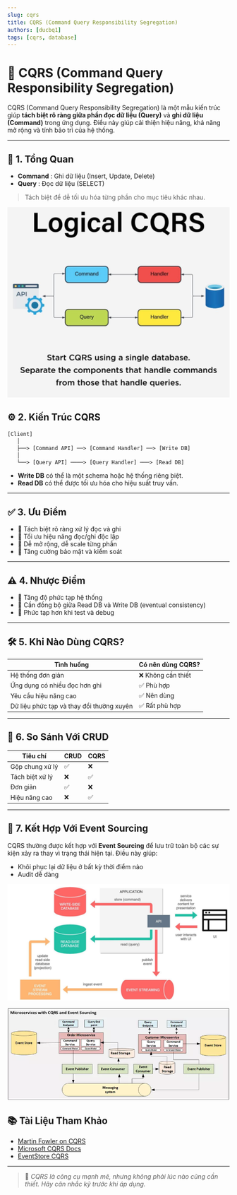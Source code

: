 ```yaml
---
slug: cqrs
title: CQRS (Command Query Responsibility Segregation)
authors: [ducbq1]
tags: [cqrs, database]
---
```


# 📘 CQRS (Command Query Responsibility Segregation)

CQRS (Command Query Responsibility Segregation) là một mẫu kiến trúc giúp **tách biệt rõ ràng giữa phần đọc dữ liệu (Query)** và **ghi dữ liệu (Command)** trong ứng dụng. Điều này giúp cải thiện hiệu năng, khả năng mở rộng và tính bảo trì của hệ thống.

---

## 📌 1. Tổng Quan

* **Command** : Ghi dữ liệu (Insert, Update, Delete)
* **Query** : Đọc dữ liệu (SELECT)

> Tách biệt để dễ tối ưu hóa từng phần cho mục tiêu khác nhau.

![1744028749182](image/2025-04-07-cqrs/1744028749182.png)

## ⚙️ 2. Kiến Trúc CQRS

```
[Client]
   │
   ├──> [Command API] ──> [Command Handler] ──> [Write DB]
   │
   └──> [Query API] ────> [Query Handler] ───> [Read DB]
```

* **Write DB** có thể là một schema hoặc hệ thống riêng biệt.
* **Read DB** có thể được tối ưu hóa cho hiệu suất truy vấn.

---

## ✅ 3. Ưu Điểm

* 🔄 Tách biệt rõ ràng xử lý đọc và ghi
* 🚀 Tối ưu hiệu năng đọc/ghi độc lập
* 🔧 Dễ mở rộng, dễ scale từng phần
* 🔐 Tăng cường bảo mật và kiểm soát

---

## ⚠️ 4. Nhược Điểm

* 🧩 Tăng độ phức tạp hệ thống
* 🔄 Cần đồng bộ giữa Read DB và Write DB (eventual consistency)
* 🧪 Phức tạp hơn khi test và debug

---

## 🛠️ 5. Khi Nào Dùng CQRS?

| Tình huống                                        | Có nên dùng CQRS?  |
| --------------------------------------------------- | --------------------- |
| Hệ thống đơn giản                              | ❌ Không cần thiết |
| Ứng dụng có nhiều đọc hơn ghi                | ✅ Phù hợp          |
| Yêu cầu hiệu năng cao                           | ✅ Nên dùng         |
| Dữ liệu phức tạp và thay đổi thường xuyên | ✅ Rất phù hợp     |

---

## 🔁 6. So Sánh Với CRUD

| Tiêu chí          | CRUD | CQRS |
| ------------------- | ---- | ---- |
| Gộp chung xử lý  | ✅   | ❌   |
| Tách biệt xử lý | ❌   | ✅   |
| Đơn giản         | ✅   | ❌   |
| Hiệu năng cao     | ❌   | ✅   |

---

## 🔄 7. Kết Hợp Với Event Sourcing

CQRS thường được kết hợp với **Event Sourcing** để lưu trữ toàn bộ các sự kiện xảy ra thay vì trạng thái hiện tại. Điều này giúp:

* Khôi phục lại dữ liệu ở bất kỳ thời điểm nào
* Audit dễ dàng

![1744028799715](image/2025-04-07-cqrs/1744028799715.png)

![1744028693803](image/2025-04-07-cqrs/1744028693803.png)

## 📚 Tài Liệu Tham Khảo

* [Martin Fowler on CQRS](https://martinfowler.com/bliki/CQRS.html)
* [Microsoft CQRS Docs](https://docs.microsoft.com/en-us/azure/architecture/patterns/cqrs)
* [EventStore CQRS](https://eventstore.com/cqrs/)

---

> 🧠 *CQRS là công cụ mạnh mẽ, nhưng không phải lúc nào cũng cần thiết. Hãy cân nhắc kỹ trước khi áp dụng.*
>
